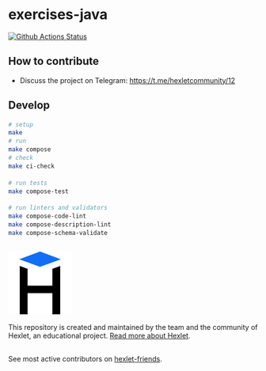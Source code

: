 # exercises-java

[![Github Actions Status](../../workflows/Docker/badge.svg)](../../actions)

## How to contribute

* Discuss the project on Telegram: https://t.me/hexletcommunity/12

## Develop

```bash
# setup
make
# run
make compose
# check
make ci-check

# run tests
make compose-test

# run linters and validators
make compose-code-lint
make compose-description-lint
make compose-schema-validate
```

##
[![Hexlet Ltd. logo](https://raw.githubusercontent.com/Hexlet/assets/master/images/hexlet_logo128.png)](https://hexlet.io/?utm_source=github&utm_medium=link&utm_campaign=exercises-java)

This repository is created and maintained by the team and the community of Hexlet, an educational project. [Read more about Hexlet](https://hexlet.io/?utm_source=github&utm_medium=link&utm_campaign=exercises-java).
##

See most active contributors on [hexlet-friends](https://friends.hexlet.io/).

